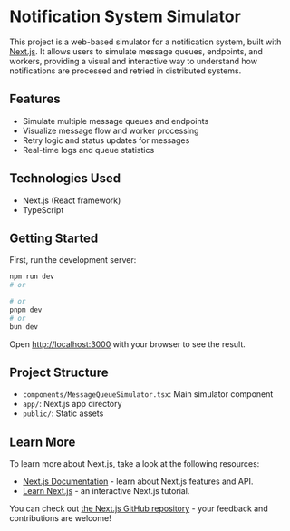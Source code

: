 
# Notification System Simulator

This project is a web-based simulator for a notification system, built with [Next.js](https://nextjs.org). It allows users to simulate message queues, endpoints, and workers, providing a visual and interactive way to understand how notifications are processed and retried in distributed systems.

## Features

- Simulate multiple message queues and endpoints
- Visualize message flow and worker processing
- Retry logic and status updates for messages
- Real-time logs and queue statistics

## Technologies Used

- Next.js (React framework)
- TypeScript

## Getting Started

First, run the development server:

```bash
npm run dev
# or

# or
pnpm dev
# or
bun dev
```

Open [http://localhost:3000](http://localhost:3000) with your browser to see the result.

## Project Structure

- `components/MessageQueueSimulator.tsx`: Main simulator component
- `app/`: Next.js app directory
- `public/`: Static assets

## Learn More

To learn more about Next.js, take a look at the following resources:

- [Next.js Documentation](https://nextjs.org/docs) - learn about Next.js features and API.
- [Learn Next.js](https://nextjs.org/learn) - an interactive Next.js tutorial.

You can check out [the Next.js GitHub repository](https://github.com/vercel/next.js) - your feedback and contributions are welcome!
